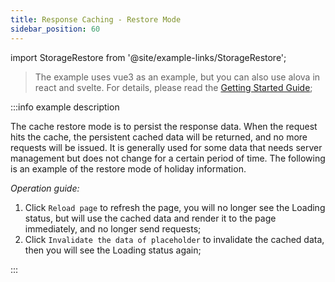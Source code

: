 ```yaml
---
title: Response Caching - Restore Mode
sidebar_position: 60
---
```


import StorageRestore from '@site/example-links/StorageRestore';

> The example uses vue3 as an example, but you can also use alova in react and svelte. For details, please read the [Getting Started Guide](/tutorial/getting-started/overview);

<StorageRestore></StorageRestore>

:::info example description

The cache restore mode is to persist the response data. When the request hits the cache, the persistent cached data will be returned, and no more requests will be issued. It is generally used for some data that needs server management but does not change for a certain period of time. The following is an example of the restore mode of holiday information.

_Operation guide:_

1. Click `Reload page` to refresh the page, you will no longer see the Loading status, but will use the cached data and render it to the page immediately, and no longer send requests;
2. Click `Invalidate the data of placeholder` to invalidate the cached data, then you will see the Loading status again;

:::
